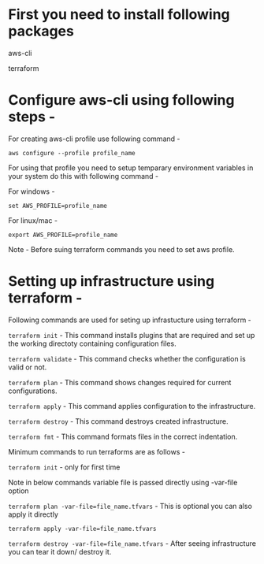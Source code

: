 # First you need to install following packages

aws-cli  

terraform

# Configure aws-cli using following steps -

For creating aws-cli profile use following command -

`aws configure --profile profile_name`

For using that profile you need to setup temparary environment variables in your system do this with following command -

For windows -

`set AWS_PROFILE=profile_name`

For linux/mac -

`export AWS_PROFILE=profile_name`

Note - Before suing terraform commands you need to set aws profile.

# Setting up infrastructure using terraform -

Following commands are used for seting up infrastucture using terraform -

`terraform init` - This command installs plugins that are required and set up the working directoty containing configuration files.

`terraform validate` - This command checks whether the configuration is valid or not.

`terraform plan` - This command shows changes required for current configurations.

`terraform apply` - This command applies configuration to the infrastructure.

`terraform destroy` - This command destroys created infrastructure.

`terraform fmt` - This command formats files in the correct indentation.

Minimum commands to run terraforms are as follows -

`terraform init` - only for first time

Note in below commands variable file is passed directly using -var-file option

`terraform plan -var-file=file_name.tfvars` - This is optional you can also apply it directly

`terraform apply -var-file=file_name.tfvars`

`terraform destroy -var-file=file_name.tfvars` - After seeing infrastructure you can tear it down/ destroy it.

